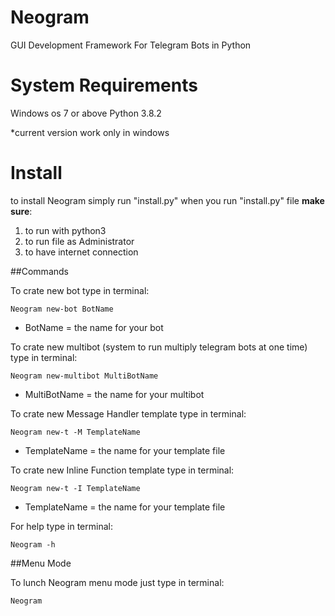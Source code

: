 # Neogram
GUI Development Framework For Telegram Bots in Python


# System Requirements

Windows os 7 or above
Python 3.8.2

*current version work only in windows

# Install

to install Neogram simply run "install.py" when you run "install.py" file **make sure**:

1. to run with python3 
2. to run file as Administrator 
3. to have internet connection



##Commands

To crate new bot type in terminal:
```
Neogram new-bot BotName
```
* BotName = the name for your bot

To crate new multibot (system to run multiply telegram bots at one time) type in terminal:
```
Neogram new-multibot MultiBotName
```
* MultiBotName = the name for your multibot

To crate new Message Handler template type in terminal:
```
Neogram new-t -M TemplateName
```
* TemplateName = the name for your template file

To crate new Inline Function template type in terminal:
```
Neogram new-t -I TemplateName
```
* TemplateName = the name for your template file

For help type in terminal:
```
Neogram -h
```


##Menu Mode

To lunch Neogram menu mode just type in terminal:
```
Neogram 
```
